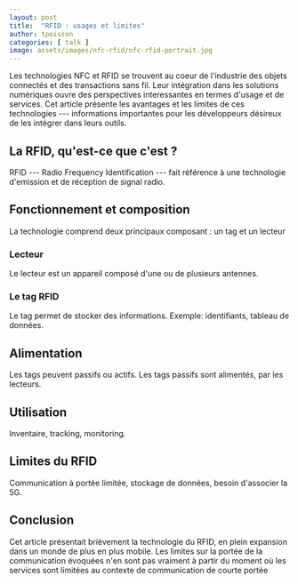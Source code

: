 ```yaml
---
layout: post
title:  "RFID : usages et limites"
author: tpoisson
categories: [ talk ]
image: assets/images/nfc-rfid/nfc-rfid-portrait.jpg
---
```


Les technologies NFC et RFID se trouvent au coeur de l'industrie des objets connectés et des transactions sans fil. Leur intégration dans les solutions numériques ouvre des perspectives interessantes en termes d'usage et de services. Cet article présente les avantages et les limites de ces technologies --- informations importantes pour les développeurs désireux de les intégrer dans leurs outils.

## La RFID, qu'est-ce que c'est ?

RFID --- Radio Frequency Identification --- fait référence à une technologie d'emission et de réception de signal radio.

## Fonctionnement et composition

La technologie comprend deux principaux composant : un tag et un lecteur

### Lecteur

Le lecteur est un appareil composé d'une ou de plusieurs antennes.

### Le tag RFID

Le tag permet de stocker des informations. Exemple: identifiants, tableau de données.

## Alimentation

Les tags peuvent passifs ou actifs. Les tags passifs sont alimentés, par les lecteurs.

## Utilisation

Inventaire, tracking, monitoring.

## Limites du RFID

Communication à portée limitée, stockage de données, besoin d'associer la 5G.

## Conclusion

Cet article présentait brièvement la technologie du RFID, en plein expansion dans un monde de plus en plus mobile. Les limites sur la portée de la communication évoquées n'en sont pas vraiment à partir du moment où les services sont limitées au contexte de communication de courte portée

[1]: https://talessa.fr



